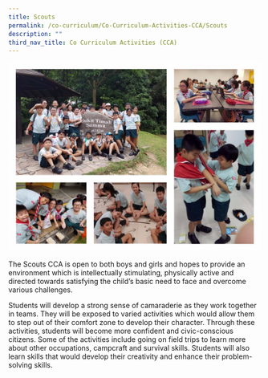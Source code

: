 ```yaml
---
title: Scouts
permalink: /co-curriculum/Co-Curriculum-Activities-CCA/Scouts
description: ""
third_nav_title: Co Curriculum Activities (CCA)
---
```

![](/images/Scouts%20CCA.jpeg)

The Scouts CCA is open to both boys and girls and hopes to provide an environment which is intellectually stimulating, physically active and directed towards satisfying the child’s basic need to face and overcome various challenges.

  

Students will develop a strong sense of camaraderie as they work together in teams. They will be exposed to varied activities which would allow them to step out of their comfort zone to develop their character. Through these activities, students will become more confident and civic-conscious citizens. Some of the activities include going on field trips to learn more about other occupations, campcraft and survival skills. Students will also learn skills that would develop their creativity and enhance their problem-solving skills.
